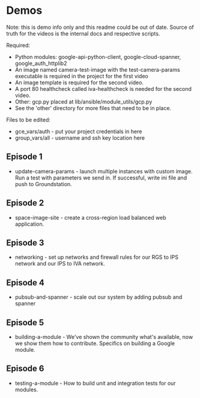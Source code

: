 # Demos

Note: this is demo info only and this readme could be out of date.  Source of truth for the videos is the internal docs and respective scripts.

Required:
* Python modules: google-api-python-client, google-cloud-spanner, google_auth_httplib2
* An image named camera-test-image with the test-camera-params executable is required in the project for the first video
* An image template is required for the second video.
* A port 80 healthcheck called iva-healthcheck is needed for the second video.
* Other: gcp.py placed at lib/ansible/module_utils/gcp.py
* See the 'other' directory for more files that need to be in place.

Files to be edited:
- gce_vars/auth - put your project credentials in here
- group_vars/all - username and ssh key location here

## Episode 1
* update-camera-params - launch multiple instances with custom image. Run a test with parameters we send in.  If successful, write ini file and push to Groundstation.

## Episode 2
* space-image-site - create a cross-region load balanced web application.

## Episode 3
* networking - set up networks and firewall rules for our RGS to IPS network and our IPS to IVA network.

## Episode 4
* pubsub-and-spanner - scale out our system by adding pubsub and spanner

## Episode 5
* building-a-module - We've shown the community what's available, now we show them how to contribute.  Specifics on building a Google module.

## Episode 6
* testing-a-module - How to build unit and integration tests for our modules.
